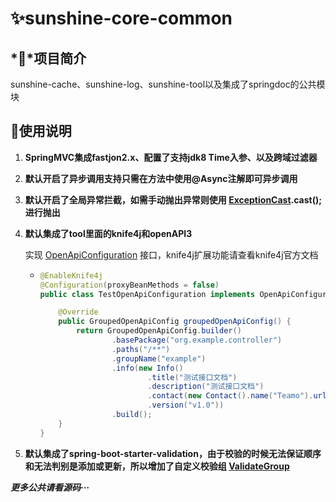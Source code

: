 # ✨sunshine-core-common

## *💎*项目简介

sunshine-cache、sunshine-log、sunshine-tool以及集成了springdoc的公共模块

## 💫使用说明

1. **SpringMVC集成fastjon2.x、配置了支持jdk8 Time入参、以及跨域过滤器**

2. **默认开启了异步调用支持只需在方法中使用@Async注解即可异步调用**

3. **默认开启了全局异常拦截，如需手动抛出异常则使用 [ExceptionCast](src%2Fmain%2Fjava%2Forg%2Fsunshine%2Fcore%2Fcommon%2Fexception%2FExceptionCast.java).cast();进行抛出**

4. **默认集成了tool里面的knife4j和openAPI3**

   实现 [OpenApiConfiguration](src%2Fmain%2Fjava%2Forg%2Fsunshine%2Fcore%2Fcommon%2Fopenapi%2FOpenApiConfiguration.java) 接口，knife4j扩展功能请查看knife4j官方文档

   - ```java
     @EnableKnife4j
     @Configuration(proxyBeanMethods = false)
     public class TestOpenApiConfiguration implements OpenApiConfiguration {
     
         @Override
         public GroupedOpenApiConfig groupedOpenApiConfig() {
             return GroupedOpenApiConfig.builder()
                     .basePackage("org.example.controller")
                     .paths("/**")
                     .groupName("example")
                     .info(new Info()
                             .title("测试接口文档")
                             .description("测试接口文档")
                             .contact(new Contact().name("Teamo").url("https://gitee.com/TsukasaHwan").email("785415580@qq.com"))
                             .version("v1.0"))
                     .build();
         }
     }
     ```

5. **默认集成了spring-boot-starter-validation，由于校验的时候无法保证顺序和无法判别是添加或更新，所以增加了自定义校验组 [ValidateGroup](src%2Fmain%2Fjava%2Forg%2Fsunshine%2Fcore%2Fcommon%2Fgroup%2FValidateGroup.java)**

***更多公共请看源码···***